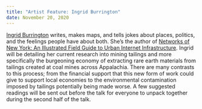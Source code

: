 ```yaml
---
title: "Artist Feature: Ingrid Burrington"
date: November 20, 2020
---
```


[Ingrid Burrington](http://lifewinning.com/) writes, makes maps, and tells jokes about places, politics, and the feelings people have about both. She’s the author of [Networks of New York: An Illustrated Field Guide to Urban Internet Infrastructure](https://www.mhpbooks.com/books/networks-of-new-york/). Ingrid will be detailing her current research into mining tailings and more specifically the burgeoning economy of extracting rare earth materials from tailings created at coal mines across Appalachia. There are many contrasts to this process; from the financial support that this new form of work could give to support local economies to the environmental contamination imposed by tailings potentially being made worse. A few suggested readings will be sent out before the talk for everyone to unpack together during the second half of the talk.